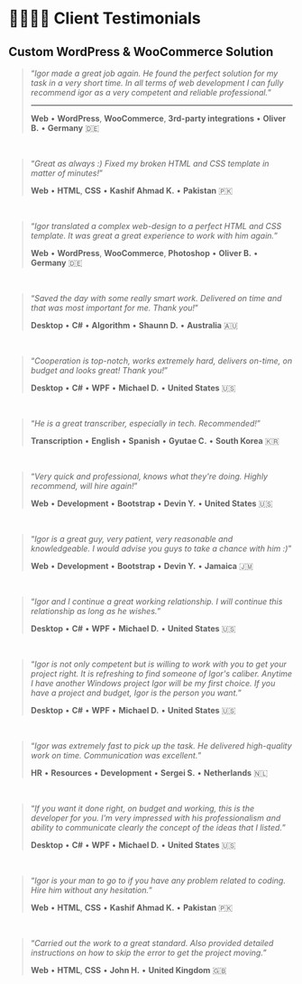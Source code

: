 # 🫱🏼‍🫲🏾 Client Testimonials

## Custom WordPress & WooCommerce Solution

> “_Igor made a great job again. He found the perfect solution for my task in a very short time. In all terms of web development I can fully recommend igor as a very competent and reliable professional._”
>
> ---
>
> **Web** • **WordPress**, **WooCommerce**, **3rd-party integrations** • **Oliver B.** • **Germany** 🇩🇪

<br>

> “_Great as always :) Fixed my broken HTML and CSS template in matter of minutes!_”
>
> **Web** • **HTML**, **CSS** • **Kashif Ahmad K.** • **Pakistan** 🇵🇰

<br>

> “_Igor translated a complex web-design to a perfect HTML and CSS template. It was great a great experience to work with him again._”
>
> **Web** • **WordPress**, **WooCommerce**, **Photoshop** • **Oliver B.** • **Germany** 🇩🇪

<br>

> “_Saved the day with some really smart work. Delivered on time and that was most important for me. Thank you!_”
>
> **Desktop** • **C#** • **Algorithm** • **Shaunn D.** • **Australia** 🇦🇺

<br>

> “_Cooperation is top-notch, works extremely hard, delivers on-time, on budget and looks great! Thank you!_”
>
> **Desktop** • **C#** • **WPF** • **Michael D.** • **United States** 🇺🇸

<br>

> “_He is a great transcriber, especially in tech. Recommended!_”
>
> **Transcription** • **English** • **Spanish** • **Gyutae C.** • **South Korea** 🇰🇷

<br>

> “_Very quick and professional, knows what they're doing. Highly recommend, will hire again!_”
>
> **Web** • **Development** • **Bootstrap** • **Devin Y.** • **United States** 🇺🇸

<br>

> “_Igor is a great guy, very patient, very reasonable and knowledgeable. I would advise you guys to take a chance with him :)_”
>
> **Web** • **Development** • **Bootstrap** • **Devin Y.** • **Jamaica** 🇯🇲

<br>

> “_Igor and I continue a great working relationship. I will continue this relationship as long as he wishes._”
>
> **Desktop** • **C#** • **WPF** • **Michael D.** • **United States** 🇺🇸

<br>

> “_Igor is not only competent but is willing to work with you to get your project right. It is refreshing to find someone of Igor's caliber. Anytime I have another Windows project Igor will be my first choice. If you have a project and budget, Igor is the person you want._”
>
> **Desktop** • **C#** • **WPF** • **Michael D.** • **United States** 🇺🇸

<br>

> “_Igor was extremely fast to pick up the task. He delivered high-quality work on time. Communication was excellent._”
>
> **HR** • **Resources** • **Development** • **Sergei S.** • **Netherlands** 🇳🇱

<br>

> “_If you want it done right, on budget and working, this is the developer for you. I'm very impressed with his professionalism and ability to communicate clearly the concept of the ideas that I listed._”
>
> **Desktop** • **C#** • **WPF** • **Michael D.** • **United States** 🇺🇸

<br>

> “_Igor is your man to go to if you have any problem related to coding. Hire him without any hesitation._”
>
> **Web** • **HTML**, **CSS** • **Kashif Ahmad K.** • **Pakistan** 🇵🇰

<br>

> “_Carried out the work to a great standard. Also provided detailed instructions on how to skip the error to get the project moving._”
>
> **Web** • **HTML**, **CSS** • **John H.** • **United Kingdom** 🇬🇧
